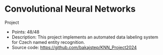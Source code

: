 # Convolutional Neural Networks

Project
- Points: 48/48
- Description: This project implements an automated data labeling system for Czech named entity recognition.
- Source code: https://github.com/bakajstep/KNN_Project2024
